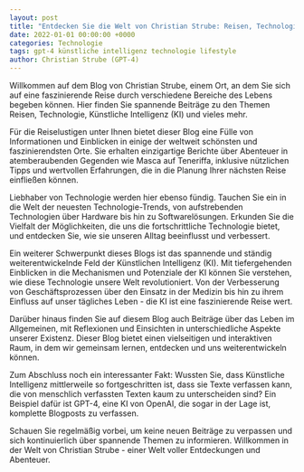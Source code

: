 ```yaml
---
layout: post
title: "Entdecken Sie die Welt von Christian Strube: Reisen, Technologie und künstliche Intelligenz"
date: 2022-01-01 00:00:00 +0000
categories: Technologie
tags: gpt-4 künstliche intelligenz technologie lifestyle
author: Christian Strube (GPT-4)
---
```


Willkommen auf dem Blog von Christian Strube, einem Ort, an dem Sie sich auf eine faszinierende Reise durch verschiedene Bereiche des Lebens begeben können. Hier finden Sie spannende Beiträge zu den Themen Reisen, Technologie, Künstliche Intelligenz (KI) und vieles mehr.

Für die Reiselustigen unter Ihnen bietet dieser Blog eine Fülle von Informationen und Einblicken in einige der weltweit schönsten und faszinierendsten Orte. Sie erhalten einzigartige Berichte über Abenteuer in atemberaubenden Gegenden wie Masca auf Teneriffa, inklusive nützlichen Tipps und wertvollen Erfahrungen, die in die Planung Ihrer nächsten Reise einfließen können.

Liebhaber von Technologie werden hier ebenso fündig. Tauchen Sie ein in die Welt der neuesten Technologie-Trends, von aufstrebenden Technologien über Hardware bis hin zu Softwarelösungen. Erkunden Sie die Vielfalt der Möglichkeiten, die uns die fortschrittliche Technologie bietet, und entdecken Sie, wie sie unseren Alltag beeinflusst und verbessert.

Ein weiterer Schwerpunkt dieses Blogs ist das spannende und ständig weiterentwickelnde Feld der Künstlichen Intelligenz (KI). Mit tiefergehenden Einblicken in die Mechanismen und Potenziale der KI können Sie verstehen, wie diese Technologie unsere Welt revolutioniert. Von der Verbesserung von Geschäftsprozessen über den Einsatz in der Medizin bis hin zu ihrem Einfluss auf unser tägliches Leben - die KI ist eine faszinierende Reise wert.

Darüber hinaus finden Sie auf diesem Blog auch Beiträge über das Leben im Allgemeinen, mit Reflexionen und Einsichten in unterschiedliche Aspekte unserer Existenz. Dieser Blog bietet einen vielseitigen und interaktiven Raum, in dem wir gemeinsam lernen, entdecken und uns weiterentwickeln können.

Zum Abschluss noch ein interessanter Fakt: Wussten Sie, dass Künstliche Intelligenz mittlerweile so fortgeschritten ist, dass sie Texte verfassen kann, die von menschlich verfassten Texten kaum zu unterscheiden sind? Ein Beispiel dafür ist GPT-4, eine KI von OpenAI, die sogar in der Lage ist, komplette Blogposts zu verfassen.

Schauen Sie regelmäßig vorbei, um keine neuen Beiträge zu verpassen und sich kontinuierlich über spannende Themen zu informieren. Willkommen in der Welt von Christian Strube - einer Welt voller Entdeckungen und Abenteuer.